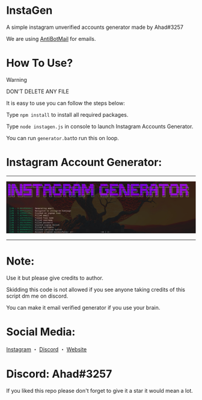 # InstaGen
A simple instagram unverified accounts generator made by Ahad#3257

We are using [AntiBotMail](https://antibotmail.com) for emails.

# How To Use?
> [!WARNING]
> DON'T DELETE ANY FILE

It is easy to use you can follow the steps below:

Type `npm install` to install all required packages.

Type `node instagen.js` in console to launch Instagram Accounts Generator.

You can run `generator.bat`to run this on loop.

# Instagram Account Generator:
***

<p align="center"><img width="600px" src="./assets/account_generator.png"/></p>

***

# Note:
Use it but please give credits to author.

Skidding this code is not allowed if you see anyone taking credits of this script dm me on discord.

You can make it email verified generator if you use your brain.

# Social Media:
[Instagram](https://www.instagram.com/ahadnoor._) ・
[Discord](https://discord.gg/balochistan) ・
[Website](https://www.itscruel.cf/) 

# Discord: Ahad#3257
If you liked this repo please don't forget to give it a star it would mean a lot.
